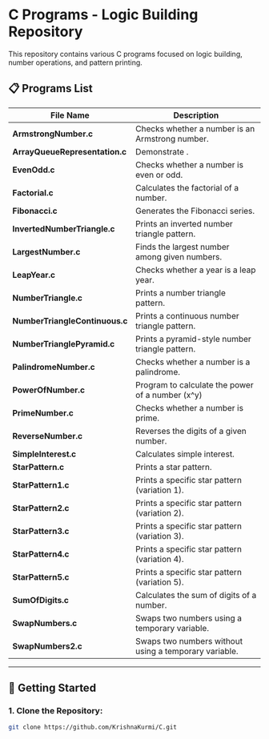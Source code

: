 # C Programs - Logic Building Repository

This repository contains various C programs focused on logic building, number operations, and pattern printing.

## 📋 Programs List

| File Name                       | Description                                           |
|---------------------------------|-------------------------------------------------------|
| **ArmstrongNumber.c**           | Checks whether a number is an Armstrong number.       |
| **ArrayQueueRepresentation.c**           | Demonstrate .       |
| **EvenOdd.c**                   | Checks whether a number is even or odd.               |
| **Factorial.c**                 | Calculates the factorial of a number.                 |
| **Fibonacci.c**                 | Generates the Fibonacci series.                       |
| **InvertedNumberTriangle.c**    | Prints an inverted number triangle pattern.           |
| **LargestNumber.c**             | Finds the largest number among given numbers.         |
| **LeapYear.c**                  | Checks whether a year is a leap year.                 |
| **NumberTriangle.c**            | Prints a number triangle pattern.                     |
| **NumberTriangleContinuous.c**  | Prints a continuous number triangle pattern.          |
| **NumberTrianglePyramid.c**     | Prints a pyramid-style number triangle pattern.       |
| **PalindromeNumber.c**          | Checks whether a number is a palindrome.              |
| **PowerOfNumber.c**             | Program to calculate the power of a number (x^y)      |
| **PrimeNumber.c**               | Checks whether a number is prime.                     |
| **ReverseNumber.c**             | Reverses the digits of a given number.                |
| **SimpleInterest.c**            | Calculates simple interest.                           |
| **StarPattern.c**               | Prints a star pattern.                                |
| **StarPattern1.c**              | Prints a specific star pattern (variation 1).         |
| **StarPattern2.c**              | Prints a specific star pattern (variation 2).         |
| **StarPattern3.c**              | Prints a specific star pattern (variation 3).         |
| **StarPattern4.c**              | Prints a specific star pattern (variation 4).         |
| **StarPattern5.c**              | Prints a specific star pattern (variation 5).         |
| **SumOfDigits.c**               | Calculates the sum of digits of a number.             |
| **SwapNumbers.c**               | Swaps two numbers using a temporary variable.         |
| **SwapNumbers2.c**              | Swaps two numbers without using a temporary variable. |

---

## 🚀 Getting Started
### 1. Clone the Repository:
```bash
git clone https://github.com/KrishnaKurmi/C.git
